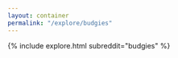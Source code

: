 ```yaml
---
layout: container
permalink: "/explore/budgies"
---
```


<link rel="stylesheet" type="text/css" href="/static/css/explore.css">
{% include explore.html subreddit="budgies" %}
